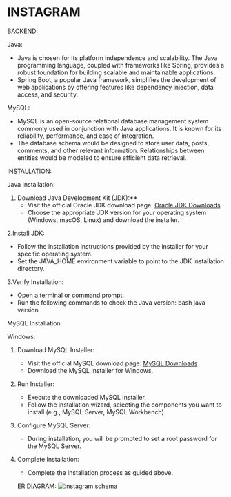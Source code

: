# INSTAGRAM

BACKEND:

Java:
   - Java is chosen for its platform independence and scalability. The Java programming language, coupled with frameworks like Spring, provides a robust foundation for building scalable and maintainable applications.
   - Spring Boot, a popular Java framework, simplifies the development of web applications by offering features like dependency injection, data access, and security.

MySQL:
   - MySQL is an open-source relational database management system commonly used in conjunction with Java applications. It is known for its reliability, performance, and ease of integration.
   - The database schema would be designed to store user data, posts, comments, and other relevant information. Relationships between entities would be modeled to ensure efficient data retrieval.

INSTALLATION:

Java Installation:

1. Download Java Development Kit (JDK):**
   - Visit the official Oracle JDK download page: [Oracle JDK Downloads](https://www.oracle.com/java/technologies/javase-downloads.html)
   - Choose the appropriate JDK version for your operating system (Windows, macOS, Linux) and download the installer.
   
2.Install JDK:
   - Follow the installation instructions provided by the installer for your specific operating system.
   - Set the JAVA_HOME environment variable to point to the JDK installation directory.
     
3.Verify Installation:
   - Open a terminal or command prompt.
   - Run the following commands to check the Java version:
     bash
     java -version
     
MySQL Installation:
 
Windows:

1. Download MySQL
 Installer:
   - Visit the official MySQL download page: [MySQL Downloads](https://dev.mysql.com/downloads/installer/)
   - Download the MySQL Installer for Windows.

2. Run Installer:
   - Execute the downloaded MySQL Installer.
   - Follow the installation wizard, selecting the components you want to install (e.g., MySQL Server, MySQL Workbench).

3. Configure MySQL Server:
   - During installation, you will be prompted to set a root password for the MySQL Server.
     
4. Complete Installation:
   - Complete the installation process as guided above.

   ER DIAGRAM:
![instagram schema](https://github.com/sridhar07github/Instagram/assets/147645506/54b68ba2-3250-4fa2-90ae-c178000c9dc2)
